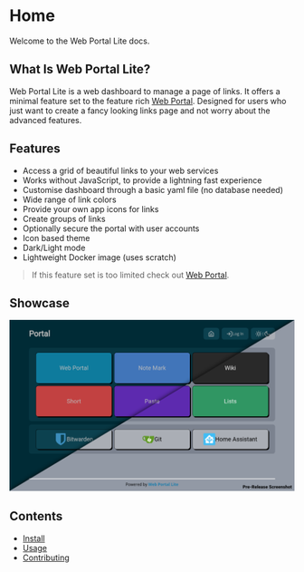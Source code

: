 # Home
Welcome to the Web Portal Lite docs.

## What Is Web Portal Lite?
Web Portal Lite is a web dashboard to manage a page of links. It offers a minimal feature set to the feature rich [Web Portal](https://github.com/enchant97/web-portal). Designed for users who just want to create a fancy looking links page and not worry about the advanced features.

## Features
- Access a grid of beautiful links to your web services
- Works without JavaScript, to provide a lightning fast experience
- Customise dashboard through a basic yaml file (no database needed)
- Wide range of link colors
- Provide your own app icons for links
- Create groups of links
- Optionally secure the portal with user accounts
- Icon based theme
- Dark/Light mode
- Lightweight Docker image (uses scratch)

> If this feature set is too limited check out [Web Portal](https://github.com/enchant97/web-portal).

## Showcase
[![web-portal-lite showcase image, showing dark and light themes](assets/showcase.png)](assets/showcase.png)

## Contents
- [Install](install.md)
- [Usage](usage.md)
- [Contributing](contributing.md)
